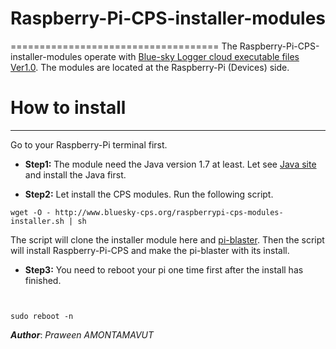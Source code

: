 # Raspberry-Pi-CPS-installer-modules
====================================
The Raspberry-Pi-CPS-installer-modules operate with [Blue-sky Logger cloud executable files Ver1.0](https://github.com/Bluesky-CPS/BlueSkyLoggerCloudBINResearchVer1.0). The modules are located at the Raspberry-Pi (Devices) side.


# How to install
----------------

Go to your Raspberry-Pi terminal first.

- **Step1:** The module need the Java version 1.7 at least. Let see [Java site](http://www.oracle.com/technetwork/java/embedded/embedded-se/overview/index.html) and install the Java first.

- **Step2:** Let install the CPS modules. Run the following script.

```shell
wget -O - http://www.bluesky-cps.org/raspberrypi-cps-modules-installer.sh | sh
```
The script will clone the installer module here and [pi-blaster](https://github.com/sarfata/pi-blaster). Then the script will install Raspberry-Pi-CPS and make the pi-blaster with its install.

- **Step3:** You need to reboot your pi one time first after the install has finished.

```shell


sudo reboot -n
```

***Author***: *Praween AMONTAMAVUT*
